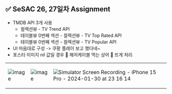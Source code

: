 ## ✅ SeSAC 26, 27일차 Assignment

- TMDB API 3개 사용
    -  컬렉션뷰 - TV Trend API
    -  테이블뷰 0번째 섹션 - 컬렉션뷰 - TV Top Rated API
    -  테이블뷰 0번째 섹션 - 컬렉션뷰 - TV Popular API
- UI 마음대로 구성 -> 쿠팡 플레이 보고 했다네~
- 포스터 이미지 nil 값일 경우 🦈 해저케이블 먹는 상어 🦈 뜨게 처리

<table>
<tr>
<td>
    
![image](https://github.com/MADElinessss/MediaProject/assets/88757043/314e95e1-9a9c-4a4b-82c2-53a3d7bfc4a2)

</td>
<td>

![image](https://github.com/MADElinessss/MediaProject/assets/88757043/5ee2c63f-4c46-461c-b78c-b94071bb914a)

</td>
<td>

![Simulator Screen Recording - iPhone 15 Pro - 2024-01-30 at 23 16 14](https://github.com/MADElinessss/MediaProject/assets/88757043/29791f31-35d7-4cd5-9940-1e885db12801)

</td>
</tr>
</table>
